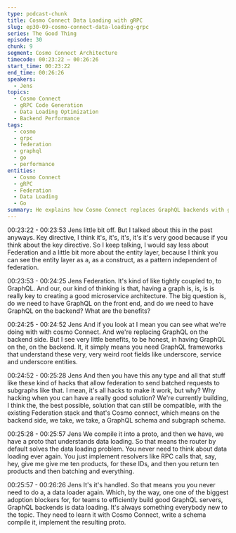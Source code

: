 ```yaml
---
type: podcast-chunk
title: Cosmo Connect Data Loading with gRPC
slug: ep30-09-cosmo-connect-data-loading-grpc
series: The Good Thing
episode: 30
chunk: 9
segment: Cosmo Connect Architecture
timecode: 00:23:22 – 00:26:26
start_time: 00:23:22
end_time: 00:26:26
speakers:
  - Jens
topics:
  - Cosmo Connect
  - gRPC Code Generation
  - Data Loading Optimization
  - Backend Performance
tags:
  - cosmo
  - grpc
  - federation
  - graphql
  - go
  - performance
entities:
  - Cosmo Connect
  - gRPC
  - Federation
  - Data Loading
  - Go
summary: He explains how Cosmo Connect replaces GraphQL backends with gRPC-generated code for subgraphs, removing the need for manual data loading and improving backend performance.
---
```


00:23:22 - 00:23:53
Jens
little bit off. But I talked about this in the past anyways. Key directive, I think it's, it's, it's, it's it's very good because if you think about the key directive. So I keep talking, I would say less about Federation and a little bit more about the entity layer, because I think you can see the entity layer as a, as a construct, as a pattern independent of federation.

00:23:53 - 00:24:25
Jens
Federation. It's kind of like tightly coupled to, to GraphQL. And our, our kind of thinking is that, having a graph is, is, is is really key to creating a good microservice architecture. The big question is, do we need to have GraphQL on the front end, and do we need to have GraphQL on the backend? What are the benefits?

00:24:25 - 00:24:52
Jens
And if you look at I mean you can see what we're doing with with cosmo Connect. And we're replacing GraphQL on the backend side. But I see very little benefits, to be honest, in having GraphQL on the, on the backend. It, it simply means you need GraphQL frameworks that understand these very, very weird root fields like underscore, service and underscore entities.

00:24:52 - 00:25:28
Jens
And then you have this any type and all that stuff like these kind of hacks that allow federation to send batched requests to subgraphs like that. I mean, it's all hacks to make it work, but why? Why hacking when you can have a really good solution? We're currently building, I think the, the best possible, solution that can still be compatible, with the existing Federation stack and that's Cosmo connect, which means on the backend side, we take, we take, a GraphQL schema and subgraph schema.

00:25:28 - 00:25:57
Jens
We compile it into a proto, and then we have, we have a proto that understands data loading. So that means the router by default solves the data loading problem. You never need to think about data loading ever again. You just implement resolvers like RPC calls that, say, hey, give me give me ten products, for these IDs, and then you return ten products and then batching and everything.

00:25:57 - 00:26:26
Jens
It's it's handled. So that means you you never need to do a, a data loader again. Which, by the way, one one of the biggest adoption blockers for, for teams to efficiently build good GraphQL servers, GraphQL backends is data loading. It's always something everybody new to the topic. They need to learn it with Cosmo Connect, write a schema compile it, implement the resulting proto.